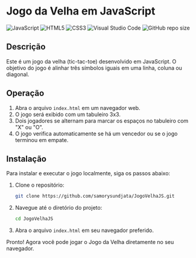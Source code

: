 # Jogo da Velha em JavaScript

![JavaScript](https://img.shields.io/badge/JavaScript-ES6%2B-yellow)
![HTML5](https://img.shields.io/badge/HTML5-%23E34F26.svg?&style=flat&logo=html5&logoColor=white)
![CSS3](https://img.shields.io/badge/CSS3-%231572B6.svg?&style=flat&logo=css3&logoColor=white)
![Visual Studio Code](https://img.shields.io/badge/IDE-Visual%20Studio%20Code-blue)
![GitHub repo size](https://img.shields.io/github/repo-size/samorysundjata/JogoVelhaJS?label=Repo%20Size&color=blue&style=flat&suffix=KB)

## Descrição

Este é um jogo da velha (tic-tac-toe) desenvolvido em JavaScript. O objetivo do jogo é alinhar três símbolos iguais em uma linha, coluna ou diagonal.

## Operação

1. Abra o arquivo `index.html` em um navegador web.
2. O jogo será exibido com um tabuleiro 3x3.
3. Dois jogadores se alternam para marcar os espaços no tabuleiro com "X" ou "O".
4. O jogo verifica automaticamente se há um vencedor ou se o jogo terminou em empate.

## Instalação

Para instalar e executar o jogo localmente, siga os passos abaixo:

1. Clone o repositório:
    ```bash
    git clone https://github.com/samorysundjata/JogoVelhaJS.git
    ```
2. Navegue até o diretório do projeto:
    ```bash
    cd JogoVelhaJS
    ```
3. Abra o arquivo `index.html` em seu navegador preferido.

Pronto! Agora você pode jogar o Jogo da Velha diretamente no seu navegador.
